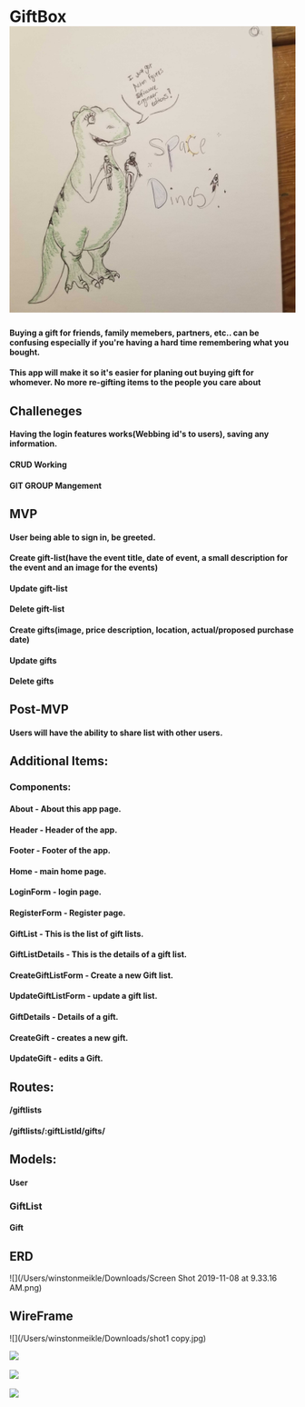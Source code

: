 # GiftBox ![](https://github.com/angt08/project3/blob/dev/IMG_20191108_100803.jpg)

#### Buying a gift for friends, family memebers, partners, etc.. can be confusing especially if you're having a hard time remembering what you bought. 

#### This app will make it so it's easier for planing out buying gift for whomever. No more re-gifting items to the people you care about



## Challeneges
#### Having the login features works(Webbing id's to users), saving any information.

#### CRUD Working

#### GIT GROUP Mangement


## MVP

#### User being able to sign in, be greeted.

#### Create gift-list(have the event title, date of event, a small description for the event and an image for the events)

#### Update gift-list

#### Delete gift-list

#### Create gifts(image, price description, location, actual/proposed purchase date)

#### Update gifts

#### Delete gifts

## Post-MVP
#### Users will have the ability to share list with other users.

## Additional Items:
### Components:
#### About - About this app page.
#### Header - Header of the app.
#### Footer - Footer of the app.
#### Home - main home page.
#### LoginForm - login page.
#### RegisterForm - Register page.
#### GiftList - This is the list of gift lists.
#### GiftListDetails - This is the details of a gift list.
#### CreateGiftListForm - Create a new Gift list.
#### UpdateGiftListForm - update a gift list.
#### GiftDetails - Details of a gift.
#### CreateGift - creates a new gift.
#### UpdateGift - edits a Gift.

## Routes:
#### /giftlists
#### /giftlists/:giftListId/gifts/


## Models:
#### User
### GiftList
#### Gift

## ERD
![](/Users/winstonmeikle/Downloads/Screen Shot 2019-11-08 at 9.33.16 AM.png)

## WireFrame

![](/Users/winstonmeikle/Downloads/shot1 copy.jpg)

![](/Users/winstonmeikle/Downloads/shot2.jpg)

![](/Users/winstonmeikle/Downloads/shot3.jpg)

![](/Users/winstonmeikle/Downloads/P3_wireframe.jpg)
